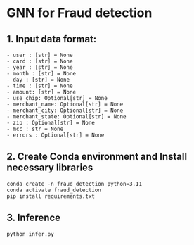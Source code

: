 # GNN for Fraud detection

## 1. Input data format:

~~~
- user : [str] = None
- card : [str] = None
- year : [str] = None
- month : [str] = None
- day : [str] = None
- time : [str] = None
- amount: [str] = None
- use_chip: Optional[str] = None
- merchant_name: Optional[str] = None
- merchant_city: Optional[str] = None
- merchant_state: Optional[str] = None
- zip : Optional[str] = None
- mcc : str = None
- errors : Optional[str] = None
~~~

## 2. Create Conda environment and Install necessary libraries

~~~
conda create -n fraud_detection python=3.11
conda activate fraud_detection
pip install requirements.txt
~~~

## 3. Inference
~~~
python infer.py
~~~

